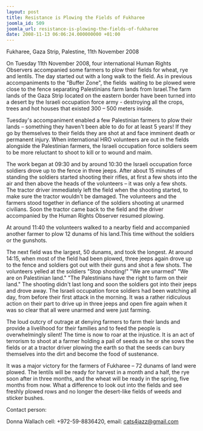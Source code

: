 ```yaml
---
layout: post
title: Resistance is Plowing the Fields of Fukharee
joomla_id: 509
joomla_url: resistance-is-plowing-the-fields-of-fukharee
date: 2008-11-13 06:06:24.000000000 +01:00
---
```

<p>Fukharee, Gaza Strip, Palestine, 11th November 2008</p><p>On Tuesday 11th November 2008, four international Human Rights Observers accompanied some farmers to plow their fields for wheat, rye and lentils. The day started out with a long walk to the field. As in previous accompaniments to the &quot;Buffer Zone&quot;, the fields&nbsp; waiting to be plowed were close to the fence separating Palestinians farm lands from Israel.The farm lands of the Gaza Strip located on the eastern border have been turned into a desert by the Israeli occupation force army - destroying all the crops, trees and hot houses that existed 300 &ndash; 500 meters inside.</p><p>Tuesday's accompaniment enabled a few Palestinian farmers to plow their lands &ndash; something they haven't been able to do for at least 5 years! If they go by themselves to their fields they are shot at and face imminent death or permanent injury. When international HRO volunteers are out in the fields alongside the Palestinian farmers, the Israeli occupation force soldiers seem to be more reluctant to shoot to kill or to wound and maim. </p><p>The work began at 09:30 and by around 10:30 the Israeli occupation force soldiers drove up to the fence in three jeeps. After about 15 minutes of standing the soldiers started shooting their rifles, at first a few shots into the air and then above the heads of the volunteers &ndash; it was only a few shots. The tractor driver immediately left the field when the shooting started, to make sure the tractor wouldn't be damaged. The volunteers and the farmers stood together in defiance of the soldiers shooting at unarmed civilians. Soon the tractor came back to the field and the driver accompanied by the Human Rights Observer resumed plowing. </p><p>At around 11:40 the volunteers walked to a nearby field and accompanied another farmer to plow 12 dunams of his land.This time without the soldiers or the gunshots. </p><p>The next field was the largest, 50 dunams, and took the longest. At around 14:15, when most of the field had been plowed, three jeeps again drove up to the fence and soldiers got out with their guns and shot a few shots. The volunteers yelled at the soldiers &quot;Stop shooting!&quot; &quot;We are unarmed&quot; &quot;We are on Palestinian land.&quot; &quot;The Palestinians have the right to farm on their land.&quot; The shooting didn't last long and soon the soldiers got into their jeeps and drove away. The Israeli occupation force soldiers had been watching all day, from before their first attack in the morning. It was a rather ridiculous action on their part to drive up in three jeeps and open fire again when it was so clear that all were unarmed and were just farming. </p><p>The loud outcry of outrage at denying farmers to farm their lands and provide a livelihood for their families and to feed the people is overwhelmingly silent! The time is now to roar at the injustice. It is an act of terrorism to shoot at a farmer holding a pail of seeds as he or she sows the fields or at a tractor driver plowing the earth so that the seeds can bury themselves into the dirt and become the food of sustenance. </p><p>It was a major victory for the farmers of Fukharee &ndash; 72 dunams of land were plowed. The lentils will be ready for harvest in a month and a half, the rye soon after in three months, and the wheat will be ready in the spring, five months from now. What a difference to look out into the fields and see freshly plowed rows and no longer the desert-like fields of weeds and sticker bushes.</p><p>Contact person: </p><p>Donna Wallach cell: +972-59-8836420, email: <a href="mailto:cats4jazz@gmail.com">cats4jazz@gmail.com</a></p><p><a href=""></a></p>
